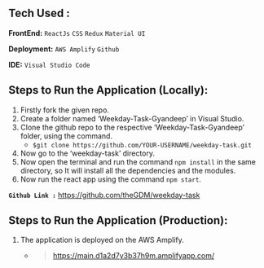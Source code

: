 ## **Tech Used :**
**FrontEnd:** `ReactJs` `CSS` `Redux` `Material UI`

**Deployment:** `AWS Amplify` `Github`

**IDE:** `Visual Studio Code`

## **Steps to Run the Application (Locally):**
1. Firstly fork the given repo.
2. Create a folder named ‘Weekday-Task-Gyandeep’ in Visual Studio.
3. Clone the github repo to the respective ‘Weekday-Task-Gyandeep’ folder, using the command.
   - `$git clone https://github.com/YOUR-USERNAME/weekday-task.git`
4. Now go to the ‘weekday-task’ directory.
5. Now open the terminal and run the command `npm install` in the same directory, so
    It will install all the dependencies and the modules.
6. Now run the react app using the command `npm start`.


**`Github Link :`** https://github.com/theGDM/weekday-task


## **Steps to Run the Application (Production):**

1. The application is deployed on the AWS Amplify.
    - > https://main.d1a2d7y3b37h9m.amplifyapp.com/